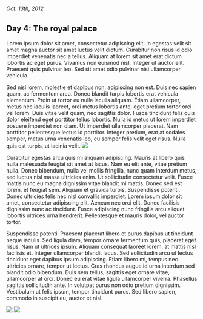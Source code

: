 ###### Oct. 13th, 2012

Day 4: The royal palace
-----------------------

Lorem ipsum dolor sit amet, consectetur adipiscing elit. In egestas velit sit amet magna auctor sit amet luctus velit dictum. Curabitur non risus id odio imperdiet venenatis nec a tellus. Aliquam at lorem sit amet erat dictum lobortis ac eget purus. Vivamus non euismod nisl. Integer ut auctor elit. Praesent quis pulvinar leo. Sed sit amet odio pulvinar nisi ullamcorper vehicula.

Sed nisl lorem, molestie et dapibus non, adipiscing non est. Duis nec sapien quam, ac fermentum arcu. Donec blandit turpis lobortis erat vehicula elementum. Proin ut tortor eu nulla iaculis aliquam. Etiam ullamcorper, metus nec iaculis laoreet, orci metus lobortis ante, eget pretium tortor orci vel lorem. Duis vitae velit quam, nec sagittis dolor. Fusce tincidunt felis quis dolor eleifend eget porttitor tellus lobortis. Nulla id metus ut lorem imperdiet posuere imperdiet non diam. Ut imperdiet ullamcorper placerat. Nam porttitor pellentesque lectus id porttitor. Integer pretium, erat at sodales semper, metus urna venenatis leo, eu semper felis velit eget risus. Nulla quis est turpis, ut lacinia velit.
![](img/royal1.jpg)

Curabitur egestas arcu quis mi aliquam adipiscing. Mauris at libero quis nulla malesuada feugiat sit amet at lacus. Nam eu elit ante, vitae pretium nulla. Donec bibendum, nulla vel mollis fringilla, nunc quam interdum metus, sed luctus nisl massa ultricies enim. Ut sollicitudin consectetur velit. Fusce mattis nunc eu magna dignissim vitae blandit mi mattis. Donec sed est lorem, et feugiat sem. Aliquam et gravida turpis. Suspendisse potenti. Donec ultricies felis nec nisl convallis imperdiet. Lorem ipsum dolor sit amet, consectetur adipiscing elit. Aenean nec orci elit. Donec facilisis dignissim nunc ac tincidunt. Fusce adipiscing nunc fringilla arcu aliquet lobortis ultrices urna hendrerit. Pellentesque et mauris dolor, vel auctor tortor.

Suspendisse potenti. Praesent placerat libero et purus dapibus ut tincidunt neque iaculis. Sed ligula diam, tempor ornare fermentum quis, placerat eget risus. Nam ut ultrices ipsum. Aliquam consequat laoreet lorem, at mattis nisl facilisis et. Integer ullamcorper blandit lacus. Sed sollicitudin arcu ut lectus tincidunt eget dapibus ipsum adipiscing. Etiam libero mi, tempus nec ultricies ornare, tempor ut lectus. Cras rhoncus augue id urna interdum sed blandit odio bibendum. Duis sem tellus, sagittis eget ornare vitae, ullamcorper at orci. Donec eu erat vitae ligula ullamcorper viverra. Phasellus sagittis sollicitudin ante. In volutpat purus non odio pretium dignissim. Vestibulum ut felis ipsum, tempor tincidunt purus. Sed libero sapien, commodo in suscipit eu, auctor et nisl.

![](img/royal2.jpg)
![](img/royal3.jpg)
